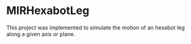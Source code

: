 # MIRHexabotLeg
This project was implemented to simulate the motion of an hexabot leg along a given axis or plane. 
